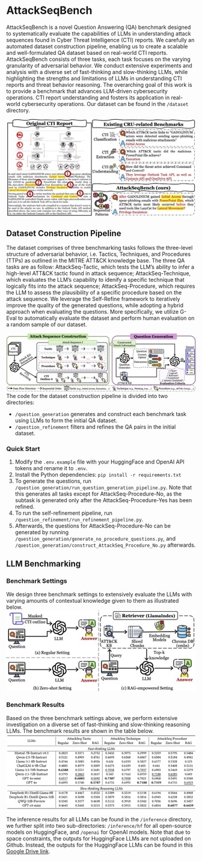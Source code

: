 # AttackSeqBench
AttackSeqBench is a novel Question Answering (QA) benchmark designed to systematically evaluate the capabilities of LLMs in understanding attack sequences found in Cyber Threat Intelligence (CTI) reports. We carefully an automated dataset construction pipeline, enabling us to create a scalable and well-formulated QA dataset based on real-world CTI reports. AttackSeqBench consists of three tasks, each task focuses on the varying granularity of adversarial behavior. We conduct extensive experiments and analysis with
a diverse set of fast-thinking and slow-thinking LLMs, while highlighting the strengths and limitations of LLMs in understanding CTI reports and threat behavior reasoning. The overarching goal of this work is to provide a benchmark that advances LLM-driven cybersecurity operations. CTI report understanding and fosters its application in real-world cybersecurity operations. Our dataset can be found in the `/dataset` directory.

![motivation](https://raw.githubusercontent.com/Javiery3889/AttackSeqBench/refs/heads/main/images/motivation_graph.jpg)

## Dataset Construction Pipeline
The dataset comprises of three benchmarking tasks follows the three-level structure of adversarial behavior, i.e. Tactics, Techniques, and Procedures (TTPs) as outlined in the MITRE ATT&CK knowledge base. The three QA tasks are as follow: AttackSeq-Tactic, which tests the LLM’s ability to infer a high-level ATT&CK tactic found in attack sequence; AttackSeq-Technique, which evaluates the LLM’s capability to idenify a specific technique that logically fits into the attack sequence; AttackSeq-Procedure, which requires the LLM to assess the plausibility of a specific procedure based on the attack sequence. We leverage the Self-Refine framework to iteratively improve the quality of the generated questions, while adopting a hybrid approach when evaluating the questions. More specifically, we utilize G-Eval to automatically evaluate the dataset and perform human evaluation on a random sample of our dataset.

![dataset](https://github.com/Javiery3889/AttackSeqBench/blob/main/images/construction.jpg?raw=true)
The code for the dataset construction pipeline is divided into two directories: 
- `/question_generation` generates and construct each benchmark task using LLMs to form the initial QA dataset.
- `/question_refinement` filters and refines the QA pairs in the initial dataset.

### Quick Start
1. Modify the `.env.example` file with your HuggingFace and OpenAI API tokens and rename it to `.env`.
2. Install the Python dependencies: `pip install -r requirements.txt`
3. To generate the questions, run `/question_generation/run_question_generation_pipeline.py`. Note that this generates all tasks except for AttackSeq-Procedure-No, as the subtask is generated only after the AttackSeq-Procedure-Yes has been refined.
4. To run the self-refinement pipeline, run `/question_refinement/run_refinement_pipeline.py`.
5. Afterwards, the questions for AttackSeq-Procedure-No can be generated by running `/question_generation/generate_no_procedure_questions.py`, and `/question_generation/construct_AttackSeq_Procedure_No.py` afterwards.

## LLM Benchmarking
### Benchmark Settings
We design three benchmark settings to extensively evaluate the LLMs with varying amounts of contextual knowledge given to them as illustrated below.
![benchmark settings](https://github.com/Javiery3889/AttackSeqBench/blob/main/images/benchmark_settings.jpg?raw=true)
### Benchmark Results
Based on the three benchmark settings above, we perform extensive investigation on a diverse set of fast-thinking and slow-thinking reasoning LLMs. The benchmark results are shown in the table below.
![benchmark](https://github.com/Javiery3889/AttackSeqBench/blob/main/images/benchmark.png?raw=true)

The inference results for all LLMs can be found in the `/inference` directory, we further split into two sub-directories: `/inference/hf` for all open-source models on HuggingFace, and `/openai` for OpenAI models. Note that due to space constraints, the outputs for HuggingFace LLMs are not uploaded on Github. Instead, the outputs for the HuggingFace LLMs can be found in this [Google Drive link](https://drive.google.com/drive/folders/1NzPqUtWBDJANhhTM7BIs1FhqgbZKhnVT?usp=sharing).
